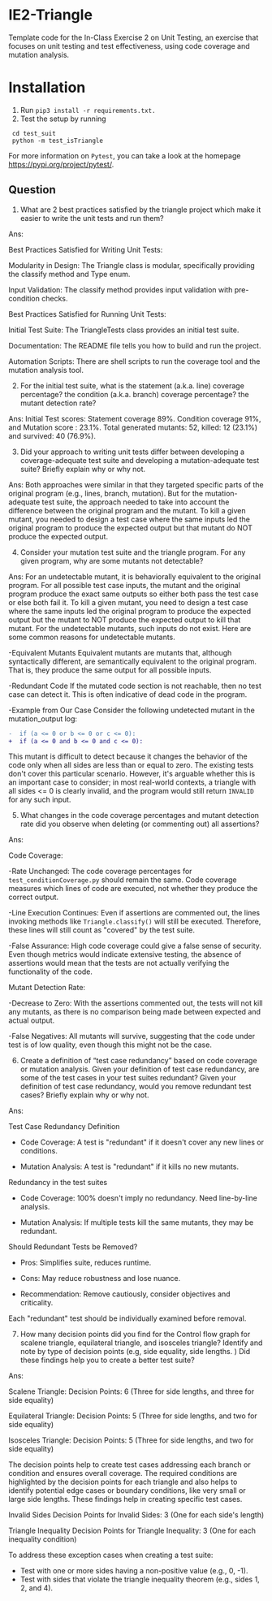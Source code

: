 # IE2-Triangle
Template code for the In-Class Exercise 2 on Unit Testing, an exercise that focuses on unit testing and
test effectiveness, using code coverage and mutation analysis.

# Installation
1. Run ```pip3 install -r requirements.txt.```
2. Test the setup by running 
  ```
   cd test_suit
   python -m test_isTriangle
   ```
For more information on ```Pytest```, you can take a look at the homepage https://pypi.org/project/pytest/. 



## Question

1. What are 2 best practices satisfied by the triangle project which make it easier to write the unit tests
and run them?

Ans: 

Best Practices Satisfied for Writing Unit Tests:

Modularity in Design: The Triangle class is modular, specifically providing the classify method and Type enum.

Input Validation: The classify method provides input validation with pre-condition checks.

Best Practices Satisfied for Running Unit Tests:

Initial Test Suite: The TriangleTests class provides an initial test suite. 

Documentation: The README file tells you how to build and run the project. 

Automation Scripts: There are shell scripts to run the coverage tool and the mutation analysis tool. 

2. For the initial test suite, what is the statement (a.k.a. line) coverage percentage? the condition (a.k.a.
branch) coverage percentage? the mutant detection rate?

Ans: Initial Test scores: Statement coverage 89%. Condition coverage 91%, and Mutation score : 23.1%.   Total generated mutants: 52, killed: 12 (23.1%) and survived: 40 (76.9%).

3. Did your approach to writing unit tests differ between developing a coverage-adequate test suite and
developing a mutation-adequate test suite? Briefly explain why or why not.

Ans: Both approaches were similar in that they targeted specific parts of the original program (e.g., lines, branch, mutation). But for the mutation-adequate test suite, the approach needed to take into account the difference between the original program and the mutant. To kill a given mutant, you needed to design a test case where the same inputs led the original program to produce the expected output but that mutant do NOT produce the expected output.


4. Consider your mutation test suite and the triangle program. For any given program, why are some mutants not detectable?

Ans: 
For an undetectable mutant, it is behaviorally equivalent to the original program. For all possible test case inputs, the mutant and the original program produce the exact same outputs so either both pass the test case or else both fail it. To kill a given mutant, you need to design a test case where the same inputs led the original program to produce the expected output but the mutant to NOT produce the expected output to kill that mutant. For the undetectable mutants, such inputs do not exist. Here are some common reasons for undetectable mutants.

-Equivalent Mutants
Equivalent mutants are mutants that, although syntactically different, are semantically equivalent to the original program. That is, they produce the same output for all possible inputs. 

-Redundant Code
If the mutated code section is not reachable, then no test case can detect it. This is often indicative of dead code in the program.


-Example from Our Case
Consider the following undetected mutant in the mutation_output log:
```diff
-  if (a <= 0 or b <= 0 or c <= 0):
+  if (a <= 0 and b <= 0 and c <= 0):
```
This mutant is difficult to detect because it changes the behavior of the code only when all sides are less than or equal to zero. The existing tests don't cover this particular scenario. However, it's arguable whether this is an important case to consider; in most real-world contexts, a triangle with all sides <= 0 is clearly invalid, and the program would still return `INVALID` for any such input.


5. What changes in the code coverage percentages and mutant detection rate did you observe when deleting (or commenting out) all assertions?

Ans:

Code Coverage:

-Rate Unchanged: The code coverage percentages for `test_conditionCoverage.py` should remain the same. Code coverage measures which lines of code are executed, not whether they produce the correct output.

-Line Execution Continues: Even if assertions are commented out, the lines invoking methods like `Triangle.classify()` will still be executed. Therefore, these lines will still count as "covered" by the test suite.

-False Assurance: High code coverage could give a false sense of security. Even though metrics would indicate extensive testing, the absence of assertions would mean that the tests are not actually verifying the functionality of the code.


Mutant Detection Rate:

-Decrease to Zero: With the assertions commented out, the tests will not kill any mutants, as there is no comparison being made between expected and actual output.

-False Negatives: All mutants will survive, suggesting that the code under test is of low quality, even though this might not be the case.

6. Create a definition of “test case redundancy” based on code coverage or mutation analysis. Given your definition of test case redundancy, are some of the test cases in your test suites redundant? Given your definition of test case redundancy, would you remove redundant test cases? Briefly explain why or why not.

Ans:

Test Case Redundancy Definition

- Code Coverage: A test is "redundant" if it doesn't cover any new lines or conditions.
  
- Mutation Analysis: A test is "redundant" if it kills no new mutants.

Redundancy in the test suites

- Code Coverage: 100% doesn't imply no redundancy. Need line-by-line analysis.
  
- Mutation Analysis: If multiple tests kill the same mutants, they may be redundant.

Should Redundant Tests be Removed?

- Pros: Simplifies suite, reduces runtime.
  
- Cons: May reduce robustness and lose nuance.

- Recommendation: Remove cautiously, consider objectives and criticality.

Each "redundant" test should be individually examined before removal.


7. How many decision points did you find for the Control flow graph for scalene triangle, equilateral triangle, and isosceles triangle? Identify and note by type of decision points (e.g, side equality, side lengths. ) Did these findings help you to create a better test suite?

Ans: 

   Scalene Triangle:
   Decision Points: 6 (Three for side lengths, and three for side equality)

   Equilateral Triangle:
   Decision Points: 5 (Three for side lengths, and two for side equality)

   Isosceles Triangle:
   Decision Points: 5 (Three for side lengths, and two for side equality)

The decision points help to create test cases addressing each branch or condition and ensures overall coverage. The required conditions are highlighted by the decision points for each triangle and also helps to identify potential edge cases or boundary conditions, like very small or large side lengths. These findings help in creating specific test cases. 

   Invalid Sides
   Decision Points for Invalid Sides: 3 (One for each side's length)

   Triangle Inequality
   Decision Points for Triangle Inequality: 3 (One for each inequality condition)

   To address these exception cases when creating a test suite:
   - Test with one or more sides having a non-positive value (e.g., 0, -1).
   - Test with sides that violate the triangle inequality theorem (e.g., sides 1, 2, and 4).




